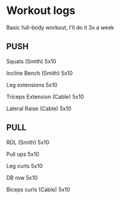 # Workout logs

Basic full-body workout, I'll do it 3x a week 

## PUSH

Squats (Smith)              5x10 

Incline Bench (Smith)       5x10

Leg extensions              5x10

Triceps Extension (Cable)   5x10

Lateral Raise (Cable)       5x10

## PULL

RDL (Smith)                 5x10

Pull ups                    5x10

Leg curls                   5x10

DB row                      5x10 

Biceps curls (Cable)        5x10

